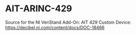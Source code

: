 AIT-ARINC-429
=============

Source for the NI VeriStand Add-On: AIT 429 Custom Device: https://decibel.ni.com/content/docs/DOC-18466
